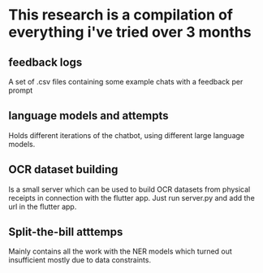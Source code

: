 # This research is a compilation of everything i've tried over 3 months

## feedback logs
A set of .csv files containing some example chats with a feedback per prompt

## language models and attempts
Holds different iterations of the chatbot, using different large language models.

## OCR dataset building
Is a small server which can be used to build OCR datasets from physical receipts in connection with the flutter app. Just run server.py and add the url in the flutter app.

## Split-the-bill atttemps
Mainly contains all the work with the NER models which turned out insufficient mostly due to data constraints.
